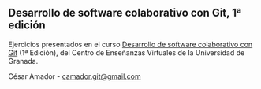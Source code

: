 Desarrollo de software colaborativo con Git, 1ª edición
-------------------------------------------------------

Ejercicios presentados en el curso [Desarrollo de software colaborativo con Git](http://cevug.ugr.es/git) (1ª Edición), del Centro de Enseñanzas Virtuales de la Universidad de Granada.

César Amador - camador.git@gmail.com
